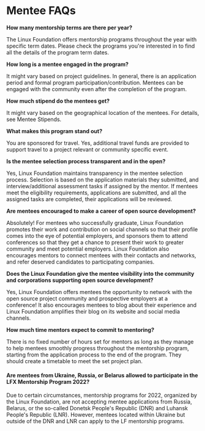 # Mentee FAQs

**How many mentorship terms are there per year?**

The Linux Foundation offers mentorship programs throughout the year with specific term dates. Please check the programs you're interested in to find all the details of the program term dates.

**How long is a mentee engaged in the program?**

It might vary based on project guidelines. In general, there is an application period and formal program participation/contribution. Mentees can be engaged with the community even after the completion of the program.

**How much stipend do the mentees get?**

It might vary based on the geographical location of the mentees. For details, see Mentee Stipends.

**What makes this program stand out?**

You are sponsored for travel. Yes, additional travel funds are provided to support travel to a project relevant or community specific event.

**Is the mentee selection process transparent and in the open?**

Yes, Linux Foundation maintains transparency in the mentee selection process. Selection is based on the application materials they submitted, and interview/additional assessment tasks if assigned by the mentor. If mentees meet the eligibility requirements, applications are submitted, and all the assigned tasks are completed, their applications will be reviewed.

**Are mentees encouraged to make a career of open source development?**

Absolutely! For mentees who successfully graduate, Linux Foundation promotes their work and contribution on social channels so that their profile comes into the eye of potential employers, and sponsors them to attend conferences so that they get a chance to present their work to greater community and meet potential employers. Linux Foundation also encourages mentors to connect mentees with their contacts and networks, and refer deserved candidates to participating companies.

**Does the Linux Foundation give the mentee visibility into the community and corporations supporting open source development?**

Yes, Linux Foundation offers mentees the opportunity to network with the open source project community and prospective employers at a conference! It also encourages mentees to blog about their experience and Linux Foundation amplifies their blog on its website and social media channels.

**How much time mentors expect to commit to mentoring?**

There is no fixed number of hours set for mentors as long as they manage to help mentees smoothly progress throughout the mentorship program, starting from the application process to the end of the program. They should create a timetable to meet the set project plan.

#### Are mentees from Ukraine, Russia, or Belarus allowed to participate in the LFX Mentorship Program 2022? <a href="#are_participants_from_ukraine_russia_or_belarus_allowed_to_participate_in_gsoc_2022" id="are_participants_from_ukraine_russia_or_belarus_allowed_to_participate_in_gsoc_2022"></a>

Due to certain circumstances, mentorship programs for 2022, organized by the Linux Foundation, are not accepting mentee applications from Russia, Belarus, or the so-called Donetsk People's Republic (DNR) and Luhansk People's Republic (LNR). However, mentees located within Ukraine but outside of the DNR and LNR can apply to the LF mentorship programs.
